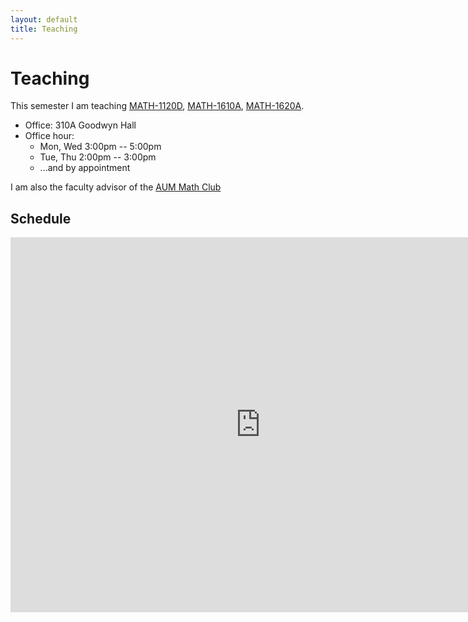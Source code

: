 ```yaml
---
layout: default
title: Teaching
---
```


Teaching
========

This semester I am teaching 
[MATH-1120D](1120/),
[MATH-1610A](1610/),
[MATH-1620A](1620/).

- Office: 310A Goodwyn Hall 
- Office hour:
    * Mon, Wed 3:00pm -- 5:00pm
    * Tue, Thu 2:00pm -- 3:00pm
    * ...and by appointment

I am also the faculty advisor of the [AUM Math Club](mathclub/)

Schedule
--------

<iframe src="https://calendar.google.com/calendar/embed?showTitle=0&amp;showNav=0&amp;showPrint=0&amp;showCalendars=0&amp;mode=WEEK&amp;height=600&amp;wkst=1&amp;bgcolor=%23FFFFFF&amp;src=k7cas66vp4vba2cruqhh4cila8%40group.calendar.google.com&amp;color=%235F6B02&amp;ctz=America%2FChicago" style="border-width:0" width="800" height="600" frameborder="0" scrolling="no"></iframe>
